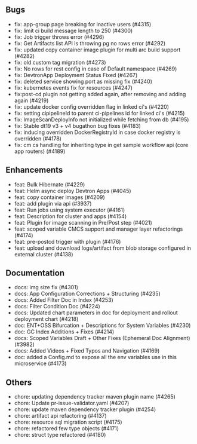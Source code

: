 ## Bugs
- fix: app-group page breaking for inactive users (#4315)
- fix: limit ci build message length to 250 (#4300)
- fix: Job trigger throws error (#4296)
- fix: Get Artifacts list API is throwing pg no rows error  (#4292)
- fix: updated copy container image plugin for multi arc build support (#4282)
- fix: old custom tag migration (#4273)
- fix: No rows for rest config in case of Default namespace (#4269)
- fix: DevtronApp Deployment Status Fixed (#4267)
- fix: deleted service showing port as missing fix (#4240)
- fix: kubernetes events fix for resources (#4247)
- fix:post-cd plugin not getting added again, after removing and adding again (#4219)
- fix: update docker config overridden flag in linked ci's (#4220)
- fix: setting cipipelineId to parent ci-pipelines id for linked ci's (#4215)
- fix: ImageScanDeployInfo not initialized while fetching from db (#4195)
- fix: Stable dt19 v3 + v4 bugathon bug fixes (#4183)
- fix: inducing overridden DockerRegistryId in case docker registry is overridden (#4178)
- fix: cm cs handling for inheriting type in get sample workflow api (core app routers) (#4189)
## Enhancements
- feat: Bulk Hibernate (#4229)
- feat: Helm async deploy Devtron Apps (#4045)
- feat: copy container images (#4209)
- feat: add plugin via api (#3937)
- feat: Run jobs using system executor (#4161)
- feat: Description for cluster and apps (#4154)
- feat: Plugin for image scanning in Pre/Post step (#4021)
- feat: scoped variable CMCS support and manager layer refactorings (#4174)
- feat: pre-postcd trigger with plugin (#4176)
- feat: upload and download logs/artifact from blob storage configured in external cluster (#4138)
## Documentation
- docs: img size fix (#4301)
- docs: App Configuration Corrections + Structuring (#4235)
- docs: Added Filter Doc in Index (#4253)
- docs: Filter Condition Doc (#4224)
- docs: Updated chart parameters in doc for deployment and rollout deployment chart (#4218)
- doc: ENT+OSS Bifurcation + Descriptions for System Variables (#4230)
- doc: GC Index Additions + Fixes (#4214)
- docs: Scoped Variables Draft + Other Fixes (Ephemeral Doc Alignment) (#3982)
- docs: Added Videos + Fixed Typos and Navigation (#4169)
- doc: added a Config.md to expose all the env variables use in this microservice (#4173)
## Others
- chore: updating dependency tracker maven plugin name  (#4265)
- chore: Update pr-issue-validator.yaml (#4207)
- chore: update maven dependency tracker plugin (#4254)
- chore: artifact api refactoring (#4137)
- chore: resource sql migration script (#4175)
- chore: refactored few type objects (#4171)
- chore: struct type refactored (#4180)

